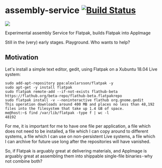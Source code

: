 # assembly-service [![Build Status](https://travis-ci.com/probonopd/assembly-service.svg?branch=master)](https://travis-ci.com/probonopd/assembly-service)

![](https://cdn-images-1.medium.com/max/800/1*PRi2K9TJEa6hO0I92P-p6A.png)

Experimental assembly Service for Flatpak, builds Flatpak into AppImage

Still in the (very) early stages. Playground. Who wants to help?

## Motivation

Let's install a simple text editor, gedit, using Flatpak on a Xubuntu 18.04 Live system:

```
sudo add-apt-repository ppa:alexlarsson/flatpak -y
sudo apt-get -y install flatpak
sudo flatpak remote-add --if-not-exists flathub-beta https://flathub.org/beta-repo/flathub-beta.flatpakrepo
sudo flatpak install -v --noninteractive flathub org.gnome.gedit
This operation downloads around 400 MB and places no less than 48,192 files into the filesystem that take up 1.4 GB of space.
me@host:~$ find /var/lib/flatpak -type f | wc -l
48192
```

For me, it is important for me to have one file per application, a file which does not need to be installed, a file which I can copy around to different systems, a file which I can use on non-persistent Live systems, a file which I can archive for future use long after the repositories will have vanished.

So, if Flatpak is arguably great at delivering materials, and AppImage is arguably great at assembling them into shippable single-file binaries - why not combine both?
